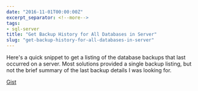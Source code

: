 ```yaml
---
date: "2016-11-01T00:00:00Z"
excerpt_separator: <!--more-->
tags:
- sql-server
title: "Get Backup History for All Databases in Server"
slug: "get-backup-history-for-all-databases-in-server"
---
```


Here's a quick snippet to get a listing of the database backups that last occurred on a server. Most solutions provided a single backup listing, but not the brief summary of the last backup details I was looking for.
<!--more-->
[Gist](https://gist.github.com/sheldonhull/bedd7f2d57384dacbe02e8692922236f)
